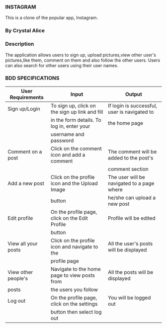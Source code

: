 ### INSTAGRAM
This is a clone of the popular app, Instagram.

### By Crystal Alice

### Description
The application allows users to sign up, upload pictures,view other user's pictures,like them, comment on them and also follow the other users. Users can also search for other users using their user names.

### BDD SPECIFICATIONS
|   User Requirements     |           Input                                 |           Output                            |
|-------------------------|-------------------------------------------------|---------------------------------------------|
| Sign up/Login           | To sign up, click on the sign up link and fill  | If login is successful, user is navigated to|
|                         | in the form details. To log in, enter your      | the home page                               |
|                         | username and password                           |                                             |
| Comment on a post       | Click on the comment icon and add a comment     | The comment will be added to the post's     |
|                         |                                                 | comment section                             |
| Add a new post          | Click on the profile icon and the Upload Image  | The user will be navigated to a page where  |
|                         | button                                          | he/she can upload a new post                |
| Edit profile            | On the profile page, click on the Edit Profile  | Profile will be edited                      |
|                         | button                                          |                                             |
| View all your posts     | Click on the profile icon and navigate to the   | All the user's posts will be displayed      |
|                         | profile page                                    |                                             |
| View other people's     | Navigate to the home page to view posts from    | All the posts will be displayed             |
| posts                   | the users you follow                            |                                             |
| Log out                 | On the profile page, click on the settings      | You will be logged out                      |
|                         | button then select log out                      |                                             |

